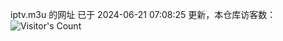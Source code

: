iptv.m3u 的网址 已于 2024-06-21 07:08:25 更新，本仓库访客数：![Visitor's Count](https://profile-counter.glitch.me/pxiptv_TV/count.svg)
